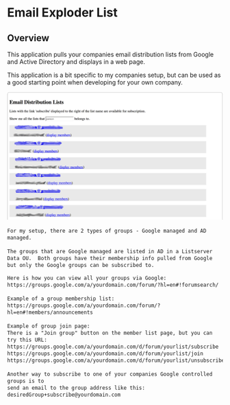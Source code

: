 # Email Exploder List

## Overview

This application pulls your companies email distribution lists from Google and Active Directory and displays in a web page.

This application is a bit specific to my companies setup, but can be used as a good starting point when developing for your own company.

![alt tag](https://github.com/jaredeckersley/emailExploder/blob/master/emailExploder.png)


```
For my setup, there are 2 types of groups - Google managed and AD managed.  

The groups that are Google managed are listed in AD in a Listserver Data OU.  Both groups have their membership info pulled from Google but only the Google groups can be subscribed to.

```

```
Here is how you can view all your groups via Google:
https://groups.google.com/a/yourdomain.com/forum/?hl=en#!forumsearch/

Example of a group membership list:
https://groups.google.com/a/yourdomain.com/forum/?hl=en#!members/announcements

Example of group join page:
There is a "Join group" button on the member list page, but you can try this URL:
https://groups.google.com/a/yourdomain.com/d/forum/yourlist/subscribe
https://groups.google.com/a/yourdomain.com/d/forum/yourlist/join
https://groups.google.com/a/yourdomain.com/d/forum/yourlist/unsubscribe

Another way to subscribe to one of your companies Google controlled groups is to
send an email to the group address like this: desiredGroup+subscribe@yourdomain.com
```